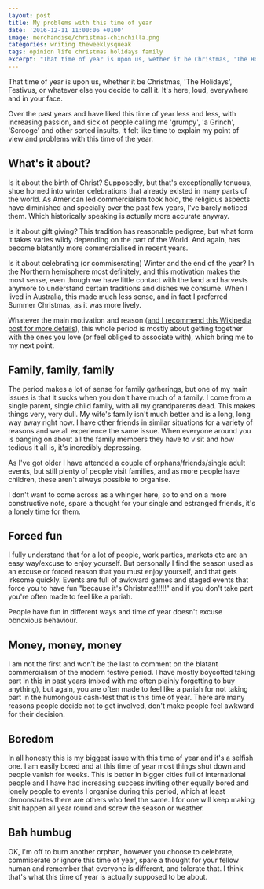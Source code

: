 ```yaml
---
layout: post
title: My problems with this time of year
date: '2016-12-11 11:00:06 +0100'
image: merchandise/christmas-chinchilla.png
categories: writing theweeklysqueak
tags: opinion life christmas holidays family
excerpt: "That time of year is upon us, wether it be Christmas, 'The Holidays', Festivus, or whatever else you decide to call it. It's here, loud, everywhere and in your face. It felt like time to explain my point of view and problems with this time of the year."
---
```


That time of year is upon us, whether it be Christmas, 'The Holidays', Festivus, or whatever else you decide to call it. It's here, loud, everywhere and in your face.

Over the past years and have liked this time of year less and less, with increasing passion, and sick of people calling me 'grumpy', 'a Grinch', 'Scrooge' and other sorted insults, it felt like time to explain my point of view and problems with this time of the year.

## What's it about?

Is it about the birth of Christ? Supposedly, but that's exceptionally tenuous, shoe horned into winter celebrations that already existed in many parts of the world. As American led commercialism took hold, the religious aspects have diminished and specially over the past few years, I've barely noticed them. Which historically speaking is actually more accurate anyway.

Is it about gift giving? This tradition has reasonable pedigree, but what form it takes varies wildy depending on the part of the World. And again, has become blatantly more commercialised in recent years.

Is it about celebrating (or commiserating) Winter and the end of the year? In the Northern hemisphere most definitely, and this motivation makes the most sense, even though we have little contact with the land and harvests anymore to understand certain traditions and dishes we consume. When I lived in Australia, this made much less sense, and in fact I preferred Summer Christmas, as it was more lively.

Whatever the main motivation and reason ([and I recommend this Wikipedia post for more details](https://en.wikipedia.org/wiki/Christmas)), this whole period is mostly about getting together with the ones you love (or feel obliged to associate with), which bring me to my next point.

## Family, family, family

The period makes a lot of sense for family gatherings, but one of my main issues is that it sucks when you don't have much of a family. I come from a single parent, single child family, with all my grandparents dead. This makes things very, very dull. My wife's family isn't much better and is a long, long way away right now. I have other friends in similar situations for a variety of reasons and we all experience the same issue. When everyone around you is banging on about all the family members they have to visit and how tedious it all is, it's incredibly depressing.

As I've got older I have attended a couple of orphans/friends/single adult events, but still plenty of people visit families, and as more people have children, these aren't always possible to organise.

I don't want to come across as a whinger here, so to end on a more constructive note, spare a thought for your single and estranged friends, it's a lonely time for them.

## Forced fun

I fully understand that for a lot of people, work parties, markets etc are an easy way/excuse to enjoy yourself. But personally I find the season used as an excuse or forced reason that you must enjoy yourself, and that gets irksome quickly. Events are full of awkward games and staged events that force you to have fun "because it's Christmas!!!!!" and if you don't take part you're often made to feel like a pariah.

People have fun in different ways and time of year doesn't excuse obnoxious behaviour.

## Money, money, money

I am not the first and won't be the last to comment on the blatant commercialism of the modern festive period. I have mostly boycotted taking part in this in past years (mixed with me often plainly forgetting to buy anything), but again, you are often made to feel like a pariah for not taking part in the humongous cash-fest that is this time of year. There are many reasons people decide not to get involved, don't make people feel awkward for their decision.

## Boredom

In all honesty this is my biggest issue with this time of year and it's a selfish one. I am easily bored and at this time of year most things shut down and people vanish for weeks. This is better in bigger cities full of international people and I have had increasing success inviting other equally bored and lonely people to events I organise during this period, which at least demonstrates there are others who feel the same. I for one will keep making shit happen all year round and screw the season or weather.

## Bah humbug

OK, I'm off to burn another orphan, however you choose to celebrate, commiserate or ignore this time of year, spare a thought for your fellow human and remember that everyone is different, and tolerate that. I think that's what this time of year is actually supposed to be about.
